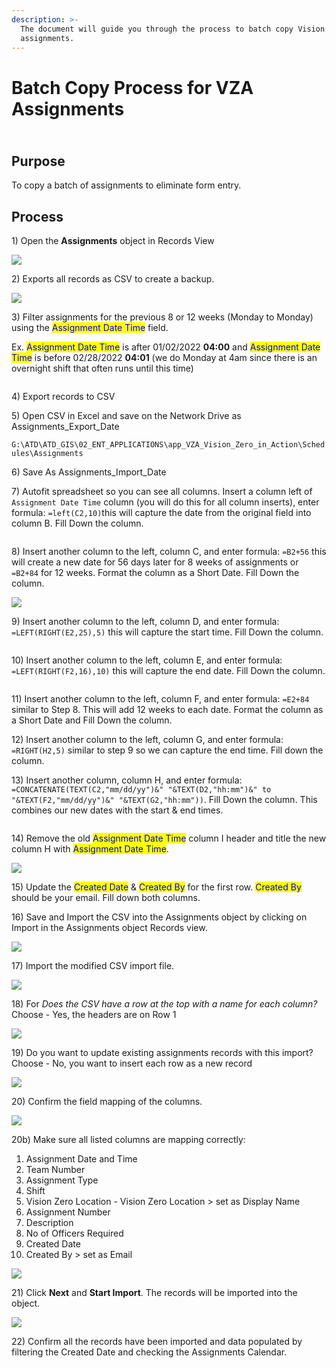 ```yaml
---
description: >-
  The document will guide you through the process to batch copy Vision Zero
  assignments.
---
```


# Batch Copy Process for VZA Assignments

\
Purpose&#x20;
-------------

To copy a batch of assignments to eliminate form entry.

## Process

1\) Open the **Assignments** object in Records View

![](<../../.gitbook/assets/image (185).png>)

2\) Exports all records as CSV to create a backup.

![](<../../.gitbook/assets/image (181).png>)

3\) Filter assignments for the previous 8 or 12 weeks (Monday to Monday) using the <mark style="color:blue;">Assignment Date Time</mark> field.

Ex. <mark style="color:blue;">Assignment Date Time</mark> is after 01/02/2022 **04:00** and <mark style="color:blue;">Assignment Date Time</mark> is before 02/28/2022 **04:01** (we do Monday at 4am since there is an overnight shift that often runs until this time)

<figure><img src="../.gitbook/assets/image (2).png" alt=""><figcaption></figcaption></figure>

4\) Export records to CSV

5\) Open CSV in Excel and save on the Network Drive as Assignments\_Export\_Date

`G:\ATD\ATD_GIS\02_ENT_APPLICATIONS\app_VZA_Vision_Zero_in_Action\Schedules\Assignments`

6\) Save As Assignments\_Import\_Date

7\) Autofit spreadsheet so you can see all columns. Insert a column left of `Assignment Date Time` column (you will do this for all column inserts), enter formula: `=left(C2,10)`this will capture the date from the original field into column B. Fill Down the column.&#x20;

<div align="center">

<img src="../../.gitbook/assets/image (189).png" alt="">

</div>

8\) Insert another column to the left, column C, and enter formula: `=B2+56` this will create a new date for 56 days later for 8 weeks of assignments or `=B2+84` for 12 weeks. Format the column as a Short Date. Fill Down the column.

![](<../.gitbook/assets/image (8) (1).png>)

9\) Insert another column to the left, column D, and enter formula: `=LEFT(RIGHT(E2,25),5)` this will capture the start time. Fill Down the column.

<figure><img src="../.gitbook/assets/image (1).png" alt=""><figcaption></figcaption></figure>

10\) Insert another column to the left, column E, and enter formula: `=LEFT(RIGHT(F2,16),10)` this will capture the end date. Fill Down the column.

<figure><img src="../.gitbook/assets/image (6).png" alt=""><figcaption></figcaption></figure>

11\) Insert another column to the left, column F, and enter formula: `=E2+84` similar to Step 8. This will add 12 weeks to each date. Format the column as a Short Date and Fill Down the column.

12\) Insert another column to the left, column G, and enter formula: `=RIGHT(H2,5)` similar to step 9 so we can capture the end time. Fill down the column.

13\) Insert another column, column H, and enter formula: `=CONCATENATE(TEXT(C2,"mm/dd/yy")&" "&TEXT(D2,"hh:mm")&" to "&TEXT(F2,"mm/dd/yy")&" "&TEXT(G2,"hh:mm"))`. Fill Down the column. This combines our new dates with the start & end times.

<figure><img src="../.gitbook/assets/image (12).png" alt=""><figcaption></figcaption></figure>

14\) Remove the old <mark style="color:blue;">Assignment Date Time</mark> column I header and title the new column H with <mark style="color:blue;">Assignment Date Time</mark>.

![](<../.gitbook/assets/image (7) (1) (1).png>)

15\) Update the <mark style="color:blue;">Created Date</mark> & <mark style="color:blue;">Created By</mark> for the first row. <mark style="color:blue;">Created By</mark> should be your email. Fill down both columns.&#x20;

16\) Save and Import the CSV  into the Assignments object by clicking on Import in the Assignments object Records view.&#x20;

![](<../../.gitbook/assets/image (183).png>)

17\) Import the modified CSV import file.

![](<../../.gitbook/assets/image (190).png>)

18\) For _Does the CSV have a row at the top with a name for each column?_ Choose - Yes, the headers are on Row 1

![](<../../.gitbook/assets/image (184).png>)

19\) Do you want to update existing assignments records with this import? Choose - No, you want to insert each row as a new record

![](<../../.gitbook/assets/image (193).png>)

20\) Confirm the field mapping of the columns.&#x20;

![](<../../.gitbook/assets/image (186).png>)

20b)  Make sure all listed columns are mapping correctly:

1. Assignment Date and Time
2. Team Number
3. Assignment Type
4. Shift
5. Vision Zero Location - Vision Zero Location > set as Display Name
6. Assignment Number
7. Description
8. No of Officers Required
9. Created Date
10. Created By > set as Email

![](<../../.gitbook/assets/image (188).png>)

21\) Click **Next** and **Start Import**. The records will be imported into the object.&#x20;

![](<../../.gitbook/assets/image (180).png>)

22\) Confirm all the records have been imported and data populated by filtering the Created Date and checking the Assignments Calendar.

